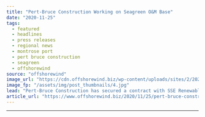 ```yaml
---
title: "Pert-Bruce Construction Working on Seagreen O&M Base"
date: "2020-11-25"
tags: 
  - featured
  - headlines
  - press releases
  - regional news
  - montrose port
  - pert bruce construction
  - seagreen
  - offshorewind
source: "offshorewind"
image_url: "https://cdn.offshorewind.biz/wp-content/uploads/sites/2/2020/11/25091855/Pert-Bruce-Construction-Working-on-Seagreen-OM-Base.jpg"
image_fp: "/assets/img/post_thumbnails/4.jpg"
lead: "Pert-Bruce Construction has secured a contract with SSE Renewables to carry out works on"
article_url: "https://www.offshorewind.biz/2020/11/25/pert-bruce-construction-working-on-seagreen-om-base/"
---
```


---

